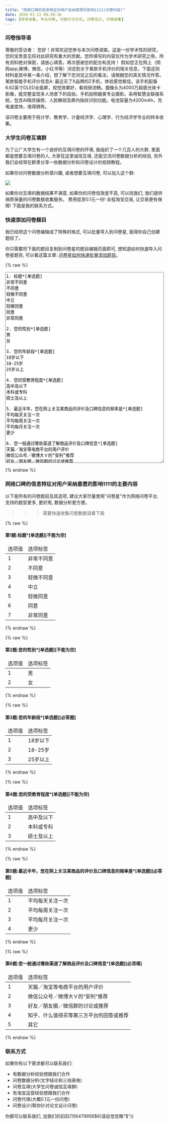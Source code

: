 ```yaml
---
title: "网络口碑的信息特征对用户采纳意愿的影响1111(问卷内容)"
date: 2020-01-22 09:20:16
tags: [样本收集, 毕业问卷, 问卷计分方式, 问卷设计, 问卷收集]
---
```


### 问卷指导语

尊敬的受访者：
您好！非常欢迎您参与本次问卷调查。这是一份学术性的研究，您的宝贵意见将对此研究有重大的贡献。您所填写的内容仅作为学术研究之用，所有资料绝对保密，请放心填答。再次感谢您的配合和支持！
假如您正在网上（网购app,微博，微信，小红书等）浏览到关于某款手机评价的相关信息，下面这则材料是其中某一条介绍，想了解下您浏览之后的看法，请根据您的真实情况作答。
某款智能手机评价信息A:
最近买了X品牌的Z手机，体验感觉极佳。该手机配备6.62英寸OLED全面屏，视觉效果好，看视频流畅。摄像头为4000万超感光徕卡影像，能完整呈现多人场景下的自拍，手机拍照媲美专业摄影。采用智慧全联接系统，包含AI隔空操控、人脸解锁及屏内指纹识别功能。电池容量为4200mAh，充电速度快，值得拥有。

该问卷主要用于统计学、教育学、计量经济学、心理学、行为经济学专业的样本收集。

<!-- more -->


### 大学生问卷互填群

为了让广大学生有一个良好的互填问卷的环境, 我组织了一个几百人的大群, 里面都是想要互填问卷的人, 大家在这里诚信互填, 
还能交流问卷数据分析的经验, 另外我们会经常在群里分享一些数据分析和问卷设计的视频教程。

如果你对问卷数据分析感兴趣, 或者想要互填问卷, 可以加入这个群:

<img src="/images/问卷互填群二维码.png">

如果你对互填的数据结果不满意, 如果你的问卷信效度不高, 可以找我们, 我们提供保质保量的问卷数据收集服务。 
费用低至0.1元一份! 全程淘宝交易, 让交易更有保障! 下面是我的联系方式。



### 快速添加问卷题目

我已经把这个问卷编辑成了特殊的格式, 可以批量导入到问卷星, 面得你自己创建题目了。

你只需要将下面的题目复制到问卷星的题目编辑页面即可, 想知道如何快速导入问卷星题目, 可以看这篇文章: [问卷星如何快速批量添加题目](https://mlln.cn/2019/06/01/%E9%97%AE%E5%8D%B7%E6%98%9F%E5%A6%82%E4%BD%95%E5%BF%AB%E9%80%9F%E6%B7%BB%E5%8A%A0%E6%89%B9%E9%87%8F%E9%A2%98%E7%9B%AE/index.html)。

{% raw %}
<textarea rows="40" style="width: 100%;">1. 标题*[单选题]
非常不同意
不同意
轻微不同意
中立
轻微同意
同意
非常同意

2. 您的性别*[单选题]
男
女

3. 您的年龄段*[单选题]
18岁以下
18-25岁
25岁以上

4. 您的受教育程度*[单选题]
高中及以下
本科或专科
硕士及以上

5. 最近半年，您在网上关注某商品的评价及口碑信息的频率是*[单选题]
平均每天关注一次
平均每周关注一次
平均每月关注一次
更少

6. 您一般通过哪些渠道了解商品评价及口碑信息*[单选题]
天猫／淘宝等电商平台的用户评价
微信公众号／微博大Ｖ的“安利”推荐
好友／朋友圈／微信群的讨论或推荐
知乎、什么值得买等第三方平台的回答或推荐
其它</textarea>
{% endraw %}

### 网络口碑的信息特征对用户采纳意愿的影响1111的主要内容

以下是所有的问卷题目及其选项, 建议大家尽量使用"问卷星"作为网络问卷平台, 支持的题型更多, 更好用, 数据分析更方便。

>>> 需要快速收集问卷数据请看下面


{% raw %}
<div class="qitem">
<h4>第1题:标题*[单选题][不能为空]</h4>

<table class="table">
<thead>
<tr><td>选项值</td><td>选项标签</td></tr>
</thead>
<tbody>
<tr><td>1</td><td>非常不同意</td></tr>
<tr><td>2</td><td>不同意</td></tr>
<tr><td>3</td><td>轻微不同意</td></tr>
<tr><td>4</td><td>中立</td></tr>
<tr><td>5</td><td>轻微同意</td></tr>
<tr><td>6</td><td>同意</td></tr>
<tr><td>7</td><td>非常同意</td></tr>
</tbody>
</table>

</div>
{% endraw %}


{% raw %}
<div class="qitem">
<h4>第2题:您的性别*[单选题][不能为空]</h4>

<table class="table">
<thead>
<tr><td>选项值</td><td>选项标签</td></tr>
</thead>
<tbody>
<tr><td>1</td><td>男</td></tr>
<tr><td>2</td><td>女</td></tr>
</tbody>
</table>

</div>
{% endraw %}


{% raw %}
<div class="qitem">
<h4>第3题:您的年龄段*[单选题][必答题]</h4>

<table class="table">
<thead>
<tr><td>选项值</td><td>选项标签</td></tr>
</thead>
<tbody>
<tr><td>1</td><td>18岁以下</td></tr>
<tr><td>2</td><td>18-25岁</td></tr>
<tr><td>3</td><td>25岁以上</td></tr>
</tbody>
</table>

</div>
{% endraw %}


{% raw %}
<div class="qitem">
<h4>第4题:您的受教育程度*[单选题][不能为空]</h4>

<table class="table">
<thead>
<tr><td>选项值</td><td>选项标签</td></tr>
</thead>
<tbody>
<tr><td>1</td><td>高中及以下</td></tr>
<tr><td>2</td><td>本科或专科</td></tr>
<tr><td>3</td><td>硕士及以上</td></tr>
</tbody>
</table>

</div>
{% endraw %}


{% raw %}
<div class="qitem">
<h4>第5题:最近半年，您在网上关注某商品的评价及口碑信息的频率是*[单选题][必答题]</h4>

<table class="table">
<thead>
<tr><td>选项值</td><td>选项标签</td></tr>
</thead>
<tbody>
<tr><td>1</td><td>平均每天关注一次</td></tr>
<tr><td>2</td><td>平均每周关注一次</td></tr>
<tr><td>3</td><td>平均每月关注一次</td></tr>
<tr><td>4</td><td>更少</td></tr>
</tbody>
</table>

</div>
{% endraw %}


{% raw %}
<div class="qitem">
<h4>第6题:您一般通过哪些渠道了解商品评价及口碑信息*[单选题][必须填]</h4>

<table class="table">
<thead>
<tr><td>选项值</td><td>选项标签</td></tr>
</thead>
<tbody>
<tr><td>1</td><td>天猫／淘宝等电商平台的用户评价</td></tr>
<tr><td>2</td><td>微信公众号／微博大Ｖ的“安利”推荐</td></tr>
<tr><td>3</td><td>好友／朋友圈／微信群的讨论或推荐</td></tr>
<tr><td>4</td><td>知乎、什么值得买等第三方平台的回答或推荐</td></tr>
<tr><td>5</td><td>其它</td></tr>
</tbody>
</table>

</div>
{% endraw %}



<!-- ---
title: 心理教育医学的问卷免费下载
date: 2019-05-23 08:59:15
tags: [问卷星, 问卷网, 问卷下载, 问卷互填, 问卷设计, 问卷模板, 毕业问卷, 问卷数据分析, 问卷代填, ]
--- -->

### 联系方式
 
如果你有以下需求都可以联系我们:

- 有数据分析经验想跟我们合作
- 问卷数据分析(文字结论和三线表格)
- 问卷互填(大学生问卷诚信互填群)
- 有淘宝运营经验想跟我们合作
- 问卷代填(大概0.1元一份问卷)
- 问卷设计(帮你针对论文设计问卷)

你都可以联系我们, 加我们的扣扣(1$5$6$4$7$9$9$5$6$6(请自觉忽略"$"))
